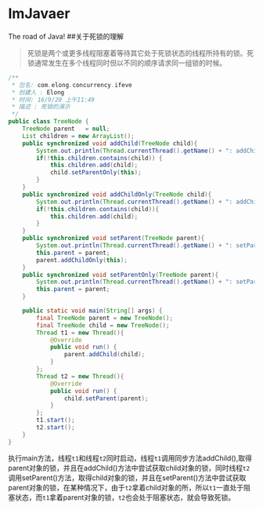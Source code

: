 # ImJavaer
The road of Java!
##关于死锁的理解

> 死锁是两个或更多线程阻塞着等待其它处于死锁状态的线程所持有的锁。死锁通常发生在多个线程同时但以不同的顺序请求同一组锁的时候。

<!--more-->


```java
/**
 * 包名: com.elong.concurrency.ifeve
 * 创建人 : Elong
 * 时间: 16/9/20 上午11:49
 * 描述 : 死锁的演示
 */
public class TreeNode {
    TreeNode parent   = null;
    List children = new ArrayList();
    public synchronized void addChild(TreeNode child){
        System.out.println(Thread.currentThread().getName() + ": addChild()");
        if(!this.children.contains(child)) {
            this.children.add(child);
            child.setParentOnly(this);
        }
    }
    public synchronized void addChildOnly(TreeNode child){
        System.out.println(Thread.currentThread().getName() + ": addChildOnly()");
        if(!this.children.contains(child)){
            this.children.add(child);
        }
    }
    public synchronized void setParent(TreeNode parent){
        System.out.println(Thread.currentThread().getName() + ": setParent()");
        this.parent = parent;
        parent.addChildOnly(this);
    }
    public synchronized void setParentOnly(TreeNode parent){
        System.out.println(Thread.currentThread().getName() + ": setParentOnly()");
        this.parent = parent;
    }

    public static void main(String[] args) {
        final TreeNode parent = new TreeNode();
        final TreeNode child = new TreeNode();
        Thread t1 = new Thread(){
            @Override
            public void run() {
                parent.addChild(child);
            }
        };
        Thread t2 = new Thread(){
            @Override
            public void run() {
                child.setParent(parent);
            }
        };
        t1.start();
        t2.start();
    }
}
```

执行main方法，线程`t1`和线程`t2`同时启动，线程`t1`调用同步方法addChild(),取得parent对象的锁，并且在addChild()方法中尝试获取child对象的锁，同时线程`t2`调用setParent()方法，取得child对象的锁，并且在setParent()方法中尝试获取parent对象的锁，在某种情况下，由于`t2`拿着child对象的所，所以`t1`一直处于阻塞状态，而`t1`拿着parent对象的锁，`t2`也会处于阻塞状态，就会导致死锁。
